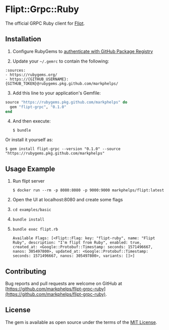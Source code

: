# Flipt::Grpc::Ruby

The official GRPC Ruby client for [Flipt](https://github.com/markphelps/flipt).

## Installation

1. Configure RubyGems to [authenticate with GitHub Package Registry](https://help.github.com/en/github/managing-packages-with-github-package-registry/configuring-rubygems-for-use-with-github-package-registry#authenticating-to-github-package-registry)

2. Update your `~/.gemrc` to contain the following:

```
:sources:
- https://rubygems.org/
- https://{GITHUB_USERNAME}:{GITHUB_TOKEN}@rubygems.pkg.github.com/markphelps/
```

3. Add this line to your application's Gemfile:

```ruby
source "https://rubygems.pkg.github.com/markphelps" do
  gem "flipt-grpc", "0.1.0"
end
```

4. And then execute:

    `$ bundle`

Or install it yourself as:

    $ gem install flipt-grpc --version "0.1.0" --source "https://rubygems.pkg.github.com/markphelps"

## Usage Example

1. Run flipt server

   `$ docker run --rm -p 8080:8080 -p 9000:9000 markphelps/flipt:latest`

2. Open the UI at localhost:8080 and create some flags

3. `cd examples/basic`

4. `bundle install`

5. `bundle exec flipt.rb`

    ```shell
    Available Flags: [<Flipt::Flag: key: "flipt-ruby", name: "Flipt Ruby", description: "I'm flipt from Ruby", enabled: true, created_at: <Google::Protobuf::Timestamp: seconds: 1571496667, nanos: 305497800>, updated_at: <Google::Protobuf::Timestamp: seconds: 1571496667, nanos: 305497800>, variants: []>]
    ```

## Contributing

Bug reports and pull requests are welcome on GitHub at [https://github.com/markphelps/flipt-grpc-ruby](https://github.com/markphelps/flipt-grpc-ruby).

## License

The gem is available as open source under the terms of the [MIT License](https://opensource.org/licenses/MIT).
